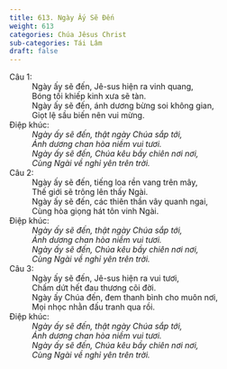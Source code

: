 ```yaml
---
title: 613. Ngày Ấy Sẽ Đến
weight: 613
categories: Chúa Jêsus Christ
sub-categories: Tái Lâm
draft: false
---
```

<dl><dt>Câu 1:</dt><dd data-verse="1">Ngày ấy sẽ đến, Jê-sus hiện ra vinh quang, <br/>Bóng tối khiếp kinh xưa sẽ tàn. <br/>Ngày ấy sẽ đến, ánh dương bừng soi không gian, <br/>Giọt lệ sầu biến nên vui mừng. </dd><dt>Điệp khúc:</dt><dd data-chorus="1"><em>Ngày ấy sẽ đến, thật ngày Chúa sắp tới, <br/>Ánh dương chan hòa niềm vui tươi. <br/>Ngày ấy sẽ đến, Chúa kêu bầy chiên nơi nơi, <br/>Cùng Ngài về nghỉ yên trên trời. </em></dd><dt>Câu 2:</dt><dd data-verse="2">Ngày ấy sẽ đến, tiếng loa rền vang trên mây, <br/>Thế giới sẽ trông lên thấy Ngài. <br/>Ngày ấy sẽ đến, các thiên thần vây quanh ngai, <br/>Cùng hòa giọng hát tôn vinh Ngài. </dd><dt>Điệp khúc:</dt><dd data-chorus="1"><em>Ngày ấy sẽ đến, thật ngày Chúa sắp tới, <br/>Ánh dương chan hòa niềm vui tươi. <br/>Ngày ấy sẽ đến, Chúa kêu bầy chiên nơi nơi, <br/>Cùng Ngài về nghỉ yên trên trời. </em></dd><dt>Câu 3:</dt><dd data-verse="3">Ngày ấy sẽ đến, Jê-sus hiện ra vui tươi, <br/>Chấm dứt hết đau thương cõi đời. <br/>Ngày ấy Chúa đến, đem thanh bình cho muôn nơi, <br/>Mọi nhọc nhằn đấu tranh qua rồi. </dd><dt>Điệp khúc:</dt><dd data-chorus="1"><em>Ngày ấy sẽ đến, thật ngày Chúa sắp tới, <br/>Ánh dương chan hòa niềm vui tươi. <br/>Ngày ấy sẽ đến, Chúa kêu bầy chiên nơi nơi, <br/>Cùng Ngài về nghỉ yên trên trời. </em></dd></dl>